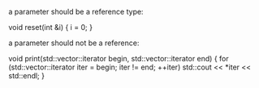 a parameter should be a reference type:

void reset(int &i)
{
        i = 0;
}

a parameter should not be a reference:

void print(std::vector<int>::iterator begin, std::vector<int>::iterator end)
{
        for (std::vector<int>::iterator iter = begin; iter != end; ++iter)
                std::cout << *iter << std::endl;
}